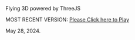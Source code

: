 Flying 3D powered by ThreeJS

MOST RECENT VERSION: [Please Click here to Play](https://rawcdn.githack.com/alperenbutun/Flying-3d/7345034/index.html)

May 28, 2024.
